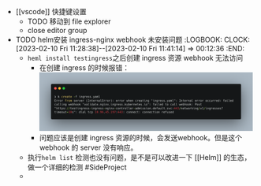 - [[vscode]] 快捷键设置
	- TODO 移动到 file explorer
	- close editor group
- TODO helm安装 ingress-nginx webhook 未安装问题
  :LOGBOOK:
  CLOCK: [2023-02-10 Fri 11:28:38]--[2023-02-10 Fri 11:41:14] =>  00:12:36
  :END:
	- `heml install testingress`之后创建 ingress 资源 webhook 无法访问
		- 在创建 ingress 的时候报错：
		  ![](https://raw.githubusercontent.com/stillfox-lee/image/main/picgo/202302101125373.png)
		- 问题应该是创建 ingress 资源的时候，会发送webhook。但是这个 webhook 的 server 没有响应。
	- 执行`helm list` 检测也没有问题，是不是可以改进一下 [[Helm]] 的生态，做一个详细的检测 #SideProject
	-